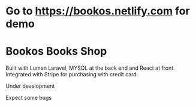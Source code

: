 # Go to https://bookos.netlify.com for demo

# Bookos Books Shop
Built with Lumen Laravel, MYSQL at the back end and React at front.
Integrated with Stripe for purchasing with credit card.

Under development

Expect some bugs


